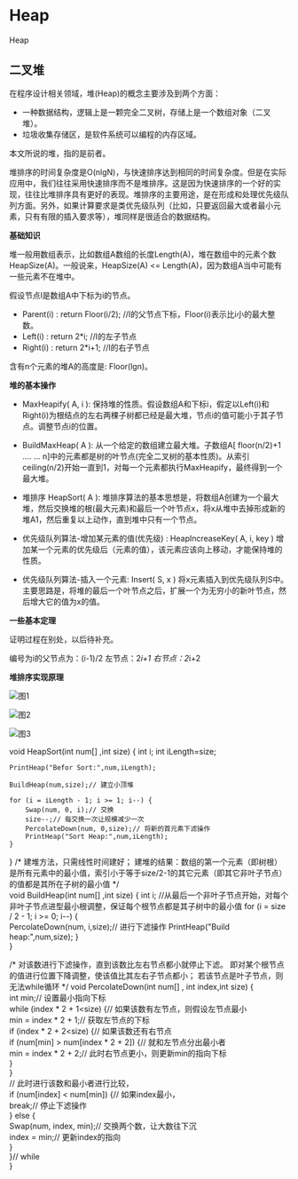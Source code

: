 # Heap
Heap

## 二叉堆

在程序设计相关领域，堆(Heap)的概念主要涉及到两个方面：

* 一种数据结构，逻辑上是一颗完全二叉树，存储上是一个数组对象（二叉堆）。
* 垃圾收集存储区，是软件系统可以编程的内存区域。

本文所说的堆，指的是前者。

堆排序的时间复杂度是O(nlgN)，与快速排序达到相同的时间复杂度。但是在实际应用中，我们往往采用快速排序而不是堆排序。这是因为快速排序的一个好的实现，往往比堆排序具有更好的表现。堆排序的主要用途，是在形成和处理优先级队列方面。另外，如果计算要求是类优先级队列（比如，只要返回最大或者最小元素，只有有限的插入要求等），堆同样是很适合的数据结构。

**基础知识**

堆一般用数组表示，比如数组A数组的长度Length(A)，堆在数组中的元素个数HeapSize(A)。一般说来，HeapSize(A) <= Length(A)，因为数组A当中可能有一些元素不在堆中。

假设节点I是数组A中下标为i的节点。

* Parent(i) : return Floor(i/2); //I的父节点下标，Floor(i)表示比i小的最大整数。
* Left(i) : return 2*i; //I的左子节点
* Right(i) : return 2*i+1; //I的右子节点

含有n个元素的堆A的高度是: Floor(lgn)。

**堆的基本操作**

* MaxHeapify( A, i ):
保持堆的性质。假设数组A和下标i，假定以Left(i)和Right(i)为根结点的左右两棵子树都已经是最大堆，节点i的值可能小于其子节点。调整节点i的位置。

* BuildMaxHeap( A ):
从一个给定的数组建立最大堆。子数组A[ floor(n/2)+1 .... ... n]中的元素都是树的叶节点(完全二叉树的基本性质)。从索引 ceiling(n/2)开始一直到1，对每一个元素都执行MaxHeapify，最终得到一个最大堆。

* 堆排序 HeapSort( A ):
堆排序算法的基本思想是，将数组A创建为一个最大堆，然后交换堆的根(最大元素)和最后一个叶节点x，将x从堆中去掉形成新的堆A1，然后重复以上动作，直到堆中只有一个节点。

* 优先级队列算法-增加某元素的值(优先级) : HeapIncreaseKey( A, i, key )
增加某一个元素的优先级后（元素的值），该元素应该向上移动，才能保持堆的性质。

* 优先级队列算法-插入一个元素: Insert( S, x ) 将x元素插入到优先级队列S中。
主要思路是，将堆的最后一个叶节点之后，扩展一个为无穷小的新叶节点，然后增大它的值为x的值。

**一些基本定理**

证明过程在别处，以后待补充。

编号为i的父节点为：(i-1)/2
左节点：2*i+1
右节点：2*i+2

**堆排序实现原理**


![图1](https://github.com/vo01github/Data_Structures/raw/master/pic/heap01.jpg)

![图2](https://github.com/vo01github/Data_Structures/raw/master/pic/heap02.jpg)

![图3](https://github.com/vo01github/Data_Structures/raw/master/pic/heap03.jpg)



void HeapSort(int num[] ,int size)
{
    int i;
    int iLength=size;
    
    PrintHeap("Befor Sort:",num,iLength);
    
    BuildHeap(num,size);// 建立小顶堆   
    
    for (i = iLength - 1; i >= 1; i--) {   
        Swap(num, 0, i);// 交换   
        size--;// 每交换一次让规模减少一次   
        PercolateDown(num, 0,size);// 将新的首元素下滤操作 
        PrintHeap("Sort Heap:",num,iLength);  
    }
}
/* 建堆方法，只需线性时间建好；
   建堆的结果：数组的第一个元素（即树根）是所有元素中的最小值，索引小于等于size/2-1的其它元素（即其它非叶子节点）的值都是其所在子树的最小值 */   
void BuildHeap(int num[] ,int size) { 
    int i; 
    //从最后一个非叶子节点开始，对每个非叶子节点进型最小根调整，保证每个根节点都是其子树中的最小值
    for (i = size / 2 - 1; i >= 0; i--) {   
        PercolateDown(num, i,size);// 进行下滤操作
        PrintHeap("Build heap:",num,size);
    }   
}
    
/* 对该数进行下滤操作，直到该数比左右节点都小就停止下滤。
   即对某个根节点的值进行位置下降调整，使该值比其左右子节点都小；
   若该节点是叶子节点，则无法while循环 */
void PercolateDown(int num[] , int index,int size) {   
    int min;// 设置最小指向下标   
    while (index * 2 + 1<size) {// 如果该数有左节点，则假设左节点最小   
        min = index * 2 + 1;// 获取左节点的下标   
        if (index * 2 + 2<size) {// 如果该数还有右节点   
            if (num[min] > num[index * 2 + 2]) {// 就和左节点分出最小者   
                min = index * 2 + 2;// 此时右节点更小，则更新min的指向下标   
            }   
        }   
        // 此时进行该数和最小者进行比较，   
        if (num[index] < num[min]) {// 如果index最小，   
            break;// 停止下滤操作   
        } else {   
            Swap(num, index, min);// 交换两个数，让大数往下沉   
            index = min;// 更新index的指向   
        }   
    }// while   
}




		
		
